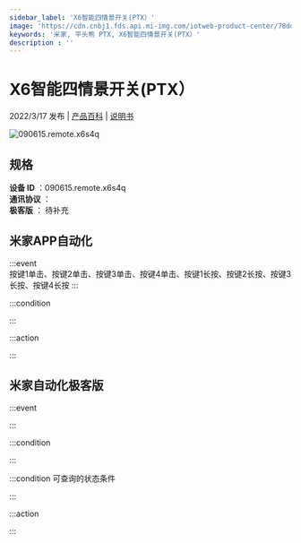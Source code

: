 ```yaml
---
sidebar_label: 'X6智能四情景开关(PTX）'
image: 'https://cdn.cnbj1.fds.api.mi-img.com/iotweb-product-center/78dd614cf53083cd6f66473ca0bd1989_1645774921805.png?GalaxyAccessKeyId=AKVGLQWBOVIRQ3XLEW&Expires=9223372036854775807&Signature=drVzmgDwgL6iLxI6n+niIOpFJCM='
keywords: '米家, 平头熊 PTX, X6智能四情景开关(PTX）'
description : ''
---
```

# X6智能四情景开关(PTX）

2022/3/17 发布 | [产品百科](https://home.mi.com/webapp/content/baike/product/index.html?model=090615.remote.x6s4q/) | [说明书](https://home.mi.com/views/introduction.html?model=090615.remote.x6s4q&region=cn)

![090615.remote.x6s4q](https://cdn.cnbj1.fds.api.mi-img.com/iotweb-product-center/78dd614cf53083cd6f66473ca0bd1989_1645774921805.png?GalaxyAccessKeyId=AKVGLQWBOVIRQ3XLEW&Expires=9223372036854775807&Signature=drVzmgDwgL6iLxI6n+niIOpFJCM=)

## 规格  
> 
**设备 ID** ：090615.remote.x6s4q  
**通讯协议** ：  
**极客版**  ： 待补充 


## 米家APP自动化  

:::event  
按键1单击、按键2单击、按键3单击、按键4单击、按键1长按、按键2长按、按键3长按、按键4长按
:::

:::condition  

:::

:::action   

:::

## 米家自动化极客版  

:::event  

:::

:::condition  

:::

:::condition 可查询的状态条件  

:::

:::action  

:::

        
